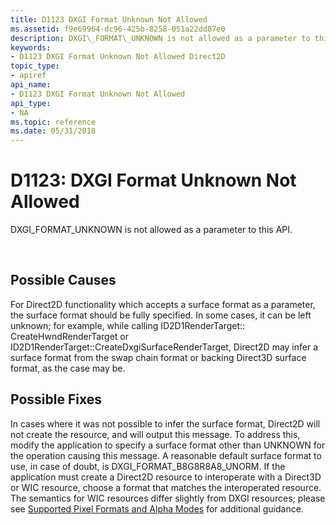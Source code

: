 ```yaml
---
title: D1123 DXGI Format Unknown Not Allowed
ms.assetid: f9e69964-dc96-425b-8258-051a22dd87e0
description: DXGI\_FORMAT\_UNKNOWN is not allowed as a parameter to this API.
keywords:
- D1123 DXGI Format Unknown Not Allowed Direct2D
topic_type:
- apiref
api_name:
- D1123 DXGI Format Unknown Not Allowed
api_type:
- NA
ms.topic: reference
ms.date: 05/31/2018
---
```


# D1123: DXGI Format Unknown Not Allowed

DXGI\_FORMAT\_UNKNOWN is not allowed as a parameter to this API.






 

## Possible Causes

For Direct2D functionality which accepts a surface format as a parameter, the surface format should be fully specified. In some cases, it can be left unknown; for example, while calling ID2D1RenderTarget:: CreateHwndRenderTarget or ID2D1RenderTarget::CreateDxgiSurfaceRenderTarget, Direct2D may infer a surface format from the swap chain format or backing Direct3D surface format, as the case may be.

## Possible Fixes

In cases where it was not possible to infer the surface format, Direct2D will not create the resource, and will output this message. To address this, modify the application to specify a surface format other than UNKNOWN for the operation causing this message. A reasonable default surface format to use, in case of doubt, is DXGI\_FORMAT\_B8G8R8A8\_UNORM. If the application must create a Direct2D resource to interoperate with a Direct3D or WIC resource, choose a format that matches the interoperated resource. The semantics for WIC resources differ slightly from DXGI resources; please see [Supported Pixel Formats and Alpha Modes](supported-pixel-formats-and-alpha-modes.md) for additional guidance.

 

 

